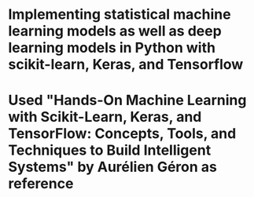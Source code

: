 # Implementing statistical machine learning models as well as deep learning models in Python with scikit-learn, Keras, and Tensorflow
# Used "Hands-On Machine Learning with Scikit-Learn, Keras, and TensorFlow: Concepts, Tools, and Techniques to Build Intelligent Systems" by Aurélien Géron as reference
